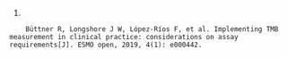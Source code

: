 1.   
 
        Büttner R, Longshore J W, López-Ríos F, et al. Implementing TMB measurement in clinical practice: considerations on assay requirements[J]. ESMO open, 2019, 4(1): e000442.